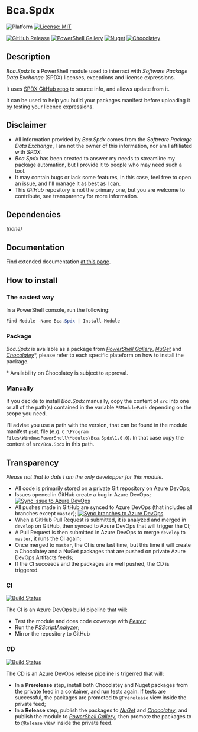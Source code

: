 # Bca.Spdx
![Platform](https://img.shields.io/powershellgallery/p/Bca.Spdx?logo=powershell&logoColor=white) [![License: MIT](https://img.shields.io/github/license/baptistecabrera/bca-spdx?logo=open-source-initiative&logoColor=white)](https://opensource.org/licenses/MIT)

[![GitHub Release](https://img.shields.io/github/v/tag/baptistecabrera/bca-spdx?logo=github&logoColor=white&label=release)](https://github.com/baptistecabrera/bca-spdx/releases) [![PowerShell Gallery](https://img.shields.io/powershellgallery/v/Bca.Spdx?color=informational&logo=powershell&logoColor=white)](https://www.powershellgallery.com/packages/Bca.Spdx) [![Nuget](https://img.shields.io/nuget/v/Bca.Spdx?color=informational&logo=nuget&logoColor=white)](https://www.nuget.org/packages/Bca.Spdx/) [![Chocolatey](https://img.shields.io/chocolatey/v/bca-spdx?color=informational&logo=chocolatey&logoColor=white)](https://chocolatey.org/packages/bca-spdx)


## Description

_Bca.Spdx_ is a PowerShell module used to interract with _Software Package Data Exchange_ (SPDX) licenses, exceptions and license expressions.

It uses [SPDX GitHub repo](https://github.com/spdx) to source info, and allows update from it.

It can be used to help you build your packages manifest before uploading it by testing your licence expressions.

## Disclaimer

- All information provided by _Bca.Spdx_ comes from the _Software Package Data Exchange_, I am not the owner of this information, nor am I affiliated with _SPDX_.
- _Bca.Spdx_ has been created to answer my needs to streamline my package automation, but I provide it to people who may need such a tool.
- It may contain bugs or lack some features, in this case, feel free to open an issue, and I'll manage it as best as I can.
- This _GitHub_ repository is not the primary one, but you are welcome to contribute, see transparency for more information.

## Dependencies

_(none)_

## Documentation
Find extended documentation [at this page](doc/ReadMe.md).

## How to install

### The easiest way

In a PowerShell console, run the following:
```powershell
Find-Module -Name Bca.Spdx | Install-Module
```

### Package

_Bca.Spdx_ is available as a package from _[PowerShell Gallery](https://www.powershellgallery.com/)_, _[NuGet](https://www.nuget.org/)_ and _[Chocolatey](https://chocolatey.org/)_*, please refer to each specific plateform on how to install the package.

\* Availability on Chocolatey is subject to approval.

### Manually

If you decide to install _Bca.Spdx_ manually, copy the content of `src` into one or all of the path(s) contained in the variable `PSModulePath` depending on the scope you need.

I'll advise you use a path with the version, that can be found in the module manifest `psd1` file (e.g. `C:\Program Files\WindowsPowerShell\Modules\Bca.Spdx\1.0.0`). In that case copy the content of `src/Bca.Spdx` in this path.

## Transparency

_Please not that to date I am the only developper for this module._

- All code is primarily stored on a private Git repository on Azure DevOps;
- Issues opened in GitHub create a bug in Azure DevOps; [![Sync issue to Azure DevOps](https://github.com/baptistecabrera/bca-spdx/workflows/Sync%20issue%20to%20Azure%20DevOps/badge.svg)](https://github.com/baptistecabrera/bca-spdx/actions?query=workflow%3A"Sync+issue+to+Azure+DevOps")
- All pushes made in GitHub are synced to Azure DevOps (that includes all branches except `master`); [![Sync branches to Azure DevOps](https://github.com/baptistecabrera/bca-spdx/workflows/Sync%20branches%20to%20Azure%20DevOps/badge.svg)](https://github.com/baptistecabrera/bca-spdx/actions?query=workflow%3A"Sync+branches+to+Azure+DevOps")
- When a GitHub Pull Request is submitted, it is analyzed and merged in `develop` on GitHub, then synced to Azure DevOps that will trigger the CI;
- A Pull Request is then submitted in Azure DevOps to merge `develop` to `master`, it runs the CI again;
- Once merged to `master`, the CI is one last time, but this time it will create a Chocolatey and a NuGet packages that are pushed on private Azure DevOps Artifacts feeds;
- If the CI succeeds and the packages are well pushed, the CD is triggered.

### CI
[![Build Status](https://dev.azure.com/baptistecabrera/Bca/_apis/build/status/Build/Bca.Spdx?repoName=bca-spdx&branchName=master)](https://dev.azure.com/baptistecabrera/Bca/_build/latest?definitionId=18&repoName=bca-spdx&branchName=master)

The CI is an Azure DevOps build pipeline that will:
- Test the module and does code coverage with _[Pester](https://pester.dev/)_;
- Run the _[PSScriptAnalyzer](https://github.com/PowerShell/PSScriptAnalyzer)_;
- Mirror the repository to GitHub

### CD
[![Build Status](https://dev.azure.com/baptistecabrera/Bca/_apis/build/status/Release/Bca.Spdx?repoName=bca-spdx&branchName=master)](https://dev.azure.com/baptistecabrera/Bca/_build/latest?definitionId=19&repoName=bca-spdx&branchName=master)

The CD is an Azure DevOps release pipeline is trigerred that will:
- In a **Prerelease** step, install both Chocolatey and Nuget packages from the private feed in a container, and run tests again. If tests are successful, the packages are promoted to `@Prerelease` view inside the private feed;
- In a **Release** step, publish the packages to _[NuGet](https://www.nuget.org/)_ and _[Chocolatey](https://chocolatey.org/)_, and publish the module to _[PowerShell Gallery](https://www.powershellgallery.com/)_, then promote the packages to to `@Release` view inside the private feed.
